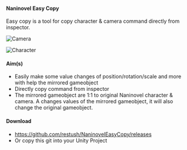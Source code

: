 #### Naninovel Easy Copy 
Easy copy is a tool for copy character &amp; camera command directly from inspector.

![Camera](https://github.com/user-attachments/assets/54247144-046e-43bf-b9ee-fbf4da4d3b27)

![Character](https://github.com/user-attachments/assets/f0ae8207-12c8-4984-bd91-9f859b6edbe1)


#### Aim(s)
  - Easily make some value changes of position/rotation/scale and more with help the mirrored gameobject
  - Directly copy command from inspector
  - The mirrored gameobject are 1:1 to original Naninovel character & camera. A changes values of the mirrored gameobject, it will also change the original gameobject.

#### Download
  - https://github.com/restush/NaninovelEasyCopy/releases
  - Or copy this git into your Unity Project
